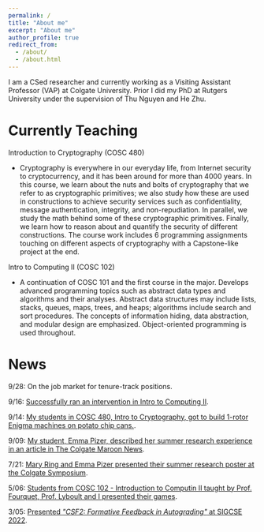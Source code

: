 ```yaml
---
permalink: /
title: "About me"
excerpt: "About me"
author_profile: true
redirect_from: 
  - /about/
  - /about.html
---
```


I am a CSed researcher and currently working as a Visiting Assistant Professor (VAP) at Colgate University. Prior I did my PhD at Rutgers University under the supervision of Thu Nguyen and He Zhu. 

Currently Teaching
===

Introduction to Cryptography (COSC 480)
- Cryptography is everywhere in our everyday life, from Internet security to cryptocurrency, and it has been around for more than 4000 years. In this course, we learn about the nuts and bolts of cryptography that we refer to as cryptographic primitives; we also study how these are used in constructions to achieve security services such as confidentiality, message authentication, integrity, and non-repudiation. In parallel, we study the math behind some of these cryptographic primitives. Finally, we learn how to reason about and quantify the security of different constructions. The course work includes 6 programming assignments touching on different aspects of cryptography with a Capstone-like project at the end.

Intro to Computing II (COSC 102)
- A continuation of COSC 101 and the first course in the major. Develops advanced programming topics such as abstract data types and algorithms and their analyses. Abstract data structures may include lists, stacks, queues, maps, trees, and heaps; algorithms include search and sort procedures. The concepts of information hiding, data abstraction, and modular design are emphasized. Object-oriented programming is used throughout.

News
===

9/28: On the job market for tenure-track positions.

9/16: [Successfully ran an intervention in Intro to Computing II](https://georgianahaldeman.github.io/posts/2022/09/blog-post-3/).

9/14: [My students in COSC 480, Intro to Cryptography, got to build 1-rotor Enigma machines on potato chip cans.](https://georgianahaldeman.github.io/posts/2022/09/blog-post-2/).

9/09: [My student, Emma Pizer, described her summer research experience in an article in The Colgate Maroon News](https://thecolgatemaroonnews.com/37897/bakers-dozen/37897/).

7/21: [Mary Ring and Emma Pizer presented their summer research poster at the Colgate Symposium](https://georgianahaldeman.github.io/posts/2022/07/blog-post-1/).

5/06: [Students from COSC 102 - Introduction to Computin II taught by Prof. Fourquet, Prof. Lyboult and I presented their games](https://georgianahaldeman.github.io/posts/2022/05/blog-post-1/).

3/05: [Presented _"CSF2: Formative Feedback in Autograding"_ at SIGCSE 2022](https://sigcse2022.sigcse.org/schedule/). 